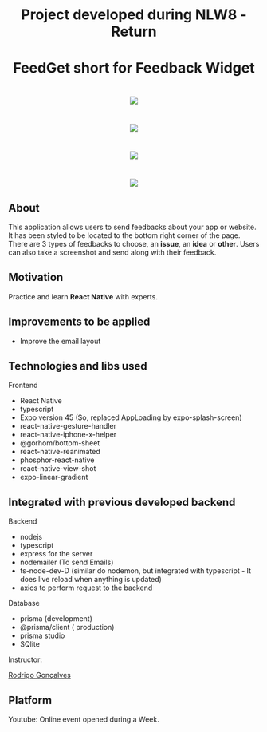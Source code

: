 <h1 align="center">Project developed during NLW8 - Return </h1>

<h1 align="center">FeedGet short for Feedback Widget</h1>

<h1 align="center"><img src="https://ik.imagekit.io/cnbmdh4b9w/widget_iCE9T7U_00.png?ik-sdk-version=javascript-1.4.3&updatedAt=1653089967363"/> </h1>


<h1 align="center"><img src="https://ik.imagekit.io/cnbmdh4b9w/feedbackTypes_z20uKF607t.png?ik-sdk-version=javascript-1.4.3&updatedAt=1653089967384"></h1>

<h1 align="center"><img src="https://ik.imagekit.io/cnbmdh4b9w/feddbackForm_uZrMJLgC5.png?ik-sdk-version=javascript-1.4.3&updatedAt=1653089967361"></h1>

<h1 align="center"><img src="https://ik.imagekit.io/cnbmdh4b9w/ImageTaken_1_iUdvvLxGS.png?ik-sdk-version=javascript-1.4.3&updatedAt=1653089967362"></h1>

## About

This application allows users to send feedbacks about your app or website.
It has been styled to be located to the bottom right corner of the page.
There are 3 types of feedbacks to choose, an **issue**, an **idea** or **other**.
Users can also take a screenshot and send along with their feedback.

## Motivation
Practice and learn **React Native** with experts. 

## Improvements to be applied
- Improve the email layout


## Technologies and libs used
Frontend
- React Native
- typescript
- Expo version 45 (So, replaced AppLoading by expo-splash-screen)
- react-native-gesture-handler
- react-native-iphone-x-helper
- @gorhom/bottom-sheet
- react-native-reanimated
- phosphor-react-native
- react-native-view-shot
- expo-linear-gradient

## Integrated with previous developed backend
Backend
- nodejs
- typescript
- express for the server
- nodemailer (To send Emails)
- ts-node-dev-D (similar do nodemon, but integrated with typescript - It does live reload when anything is updated)
- axios to perform request to the backend

Database
- prisma (development)
- @prisma/client ( production)
- prisma studio
- SQlite


Instructor:

[Rodrigo Gonçalves](https://www.linkedin.com/in/rodrigo-gon%C3%A7alves-santana/)

## Platform
Youtube: Online event opened during a Week.



